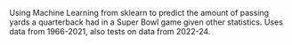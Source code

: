 Using Machine Learning from sklearn to predict the amount of passing yards a quarterback had in a Super Bowl game given other statistics. Uses data from 1966-2021, also tests on data from 2022-24. 
